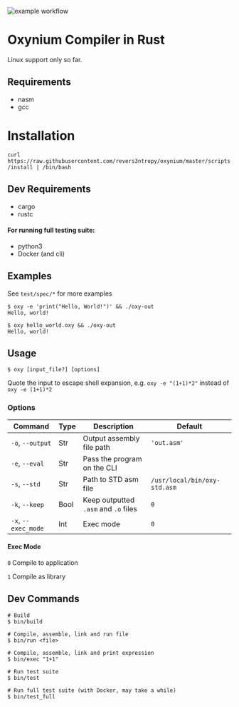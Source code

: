![example workflow](https://github.com/revers3ntropy/oxynium/actions/workflows/tests.yml/badge.svg)

# Oxynium Compiler in Rust

Linux support only so far.

## Requirements

- nasm
- gcc

# Installation

`curl https://raw.githubusercontent.com/revers3ntropy/oxynium/master/scripts/install | /bin/bash`

## Dev Requirements

- cargo
- rustc

#### For running full testing suite:
- python3
- Docker (and cli)

## Examples
See `test/spec/*` for more examples

```shell
$ oxy -e 'print("Hello, World!")' && ./oxy-out
Hello, world!
```

```shell
$ oxy hello_world.oxy && ./oxy-out
Hello, world!
```

## Usage

```shell
$ oxy [input_file?] [options]
```

Quote the input to escape shell expansion, 
e.g. `oxy -e "(1+1)*2"` instead of `oxy -e (1+1)*2`

### Options

| Command             | Type | Description                          | Default                      |
|---------------------|------|--------------------------------------|------------------------------|
| `-o`, `--output`    | Str  | Output assembly file path            | `'out.asm'`                  |
| `-e`, `--eval`      | Str  | Pass the program on the CLI          |                              |
| `-s`, `--std`       | Str  | Path to STD asm file                 | `/usr/local/bin/oxy-std.asm` |
| `-k`, `--keep`      | Bool | Keep outputted `.asm` and `.o` files | `0`                          |
| `-x`, `--exec_mode` | Int  | Exec mode                            | `0`                          |

#### Exec Mode
`0` Compile to application

`1` Compile as library

## Dev Commands

```shell
# Build
$ bin/build

# Compile, assemble, link and run file
$ bin/run <file>

# Compile, assemble, link and print expression
$ bin/exec "1+1"

# Run test suite
$ bin/test

# Run full test suite (with Docker, may take a while)
$ bin/test_full
```